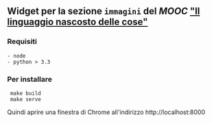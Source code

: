 ## Widget per la sezione `immagini` del *MOOC* ["Il linguaggio nascosto delle cose"](https://www.pok.polimi.it/courses/course-v1:Polimi+COD101+2016_M3/about)
 
### Requisiti

    - node
    - python > 3.3
 
### Per installare

     make build
     make serve
     

Quindi aprire una finestra di Chrome all'indirizzo http://localhost:8000


  
 
